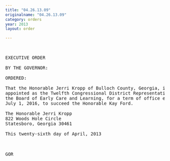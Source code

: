```yaml
---
title: "04.26.13.09"
originalname: "04.26.13.09"
category: orders
year: 2013
layout: order

---
```

<pre>
 

EXECUTIVE ORDER

BY THE GOVERNOR:

ORDERED:

That the Honorable Jerri Kropp of Bulloch County, Georgia, is
appointed as the Twelfth Congressional District Representative on
the Board of Early Care and Learning, for a term of office ending
July 1, 2016, to succeed the Honorable Kay Ford.

The Honorable Jerri Kropp
822 Woods Hole Circle
Statesboro, Georgia 30461

This twenty-sixth day of April, 2013

     

GOR

</pre>
